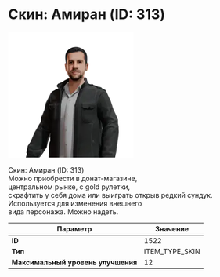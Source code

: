 # Скин: Амиран (ID: 313)

![Item Image](../img/1522.webp?raw=true)

Скин: Амиран (ID: 313)<br>Можно приобрести в донат-магазине,<br>центральном рынке, с gold рулетки,<br>скрафтить у себя дома или выиграть открыв редкий сундук.<br>Используется для изменения внешнего<br>вида персонажа. Можно надеть.


| Параметр | Значение |
|----------|----------|
| **ID** | 1522 |
| **Тип** | ITEM_TYPE_SKIN |
| **Максимальный уровень улучшения** | 12 |

